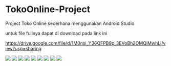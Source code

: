 # TokoOnline-Project
Project Toko Online sederhana menggunakan Android Studio

untuk file fullnya dapat di download pada link ini


https://drive.google.com/file/d/1M0nsi_Y36QFPB9p_3EVoBh2OMQiMwhLj/view?usp=sharing 

![](printscreen/1.jpg) ![](printscreen/2.jpg) ![](printscreen/3.jpg) ![](printscreen/4.jpg) ![](printscreen/5.jpg) ![](printscreen/6.jpg) ![](printscreen/7.jpg) ![](printscreen/8.jpg) ![](printscreen/10.jpg)
